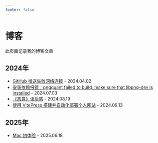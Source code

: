 ```yaml
---
footer: false
---
```


# 博客

此页面记录我的博客文章

## 2024年

- [GitHub 推送失败网络连接](./posts/github-connect.md) - 2024.04.02
- [安装依赖报错：pngquant failed to build, make sure that libpng-dev is installed](./posts/install-dependency-error.md) - 2024.07.03
- [《恶意》读后感](./posts/malice.md) - 2024.08.19
- [使用 VitePress 搭建并自动化部署个人网站](./posts/vitepress-build-deploy.md) - 2024.09.13

## 2025年

- [Mac 初体验](./posts/first-use-mac.md) - 2025.06.18
